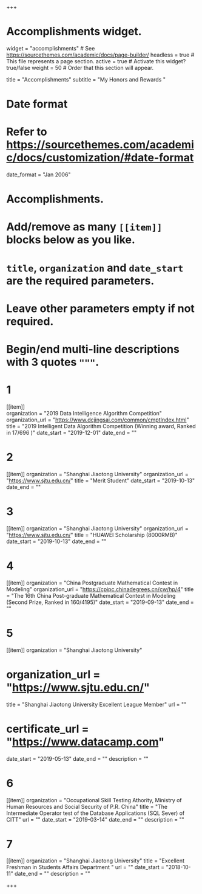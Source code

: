 +++
# Accomplishments widget.
widget = "accomplishments"  # See https://sourcethemes.com/academic/docs/page-builder/
headless = true  # This file represents a page section.
active = true  # Activate this widget? true/false
weight = 50  # Order that this section will appear.

title = "Accomplish&shy;ments"
subtitle = "My Honors and Rewards "

# Date format
#   Refer to https://sourcethemes.com/academic/docs/customization/#date-format
date_format = "Jan 2006"

# Accomplishments.
#   Add/remove as many `[[item]]` blocks below as you like.
#   `title`, `organization` and `date_start` are the required parameters.
#   Leave other parameters empty if not required.
#   Begin/end multi-line descriptions with 3 quotes `"""`.

# 1
[[item]]  
  organization = "2019 Data Intelligence Algorithm Competition"
  organization_url = "https://www.dcjingsai.com/common/cmptIndex.html"
  title = "2019 Intelligent Data Algorithm Competition (Winning award, Ranked in 17/696 )"
  date_start = "2019-12-01"
  date_end = ""
# 2  
[[item]]
  organization = "Shanghai Jiaotong University"
  organization_url = "https://www.sjtu.edu.cn/"
  title = "Merit Student"
  date_start = "2019-10-13"
  date_end = ""
 # 3 
[[item]]
  organization = "Shanghai Jiaotong University"
  organization_url = "https://www.sjtu.edu.cn/"
  title = "HUAWEI Scholarship (8000RMB)"
  date_start = "2019-10-13"
  date_end = ""
# 4  
[[item]]
  organization = "China Postgraduate Mathematical Contest in Modeling"
  organization_url = "https://cpipc.chinadegrees.cn/cw/hp/4"
  title = "The 16th China Post-graduate Mathematical Contest in Modeling (Second Prize, Ranked in 160/4195)"
  date_start = "2019-09-13"
  date_end = ""
# 5
[[item]]
  organization = "Shanghai Jiaotong University"
  # organization_url = "https://www.sjtu.edu.cn/"
  title = "Shanghai Jiaotong University Excellent League Member"
  url = ""
  # certificate_url = "https://www.datacamp.com"
  date_start = "2019-05-13"
  date_end = ""
  description = ""
  
 # 6 
[[item]]
  organization = "Occupational Skill Testing Athority, Ministry of Human Resources and Social Security of P.R. China"
  title = "The Intermediate Operator test of the Database Applications (SQL Sever) of CITT"
  url = ""
  date_start = "2019-03-14"
  date_end = ""
  description = ""
  
 # 7
[[item]]
  organization = "Shanghai Jiaotong University"
  title = "Excellent Freshman in Students Affairs Department "
  url = ""
  date_start = "2018-10-11"
  date_end = ""
  description = ""



+++
